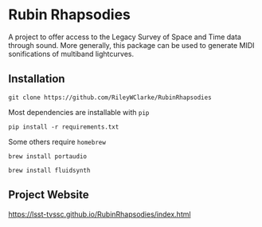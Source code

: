 # Rubin Rhapsodies
A project to offer access to the Legacy Survey of Space and Time data through sound. More generally, this package can be used to generate MIDI sonifications of multiband lightcurves.

## Installation
```console
git clone https://github.com/RileyWClarke/RubinRhapsodies
```
Most dependencies are installable with `pip`

```console
pip install -r requirements.txt
```
Some others require `homebrew`
```console
brew install portaudio
```
```console
brew install fluidsynth
```
## Project Website
https://lsst-tvssc.github.io/RubinRhapsodies/index.html